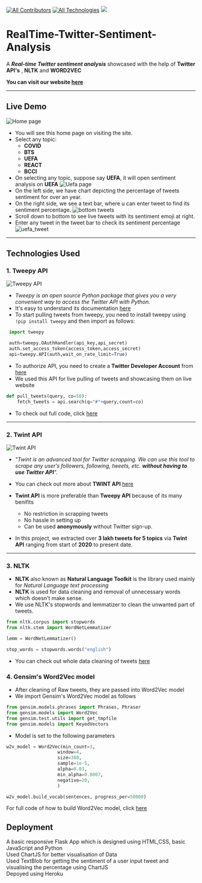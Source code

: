 [![All Contributors](https://img.shields.io/badge/Contributors-3-green.svg?style=square)](#contributors-) [![All Technologies](https://img.shields.io/badge/Technologies-4-orange.svg?style=square)](#technologies-) ![](https://img.shields.io/endpoint?url=<URL>&style<STYLE>)
# RealTime-Twitter-Sentiment-Analysis
  A **_Real-time Twitter sentiment analysis_** showcased with the help of **Twitter API's** , **NLTK** and **WORD2VEC**
  
  **You can visit our website [here](https://twitter-sentiment-analysis-znv.herokuapp.com/ "Twitter-Sentiment-Analysis")**

---
## Live Demo
  ![Home page](./Readme/home.png)
  - You will see this home page on visiting the site.
  - Select any topic:
    - **COVID**
    - **BTS**
    - **UEFA**
    - **REACT**
    - **BCCI**
  - On selecting any topic, suppose say **UEFA**, it will open sentiment analysis on **UEFA**
  ![Uefa page](./Readme/uefa.png)
  - On the left side, we have chart depicting the percentage of tweets sentiment for over an year.
  - On the right side, we see a text bar, where u can enter tweet to find its sentiment percentage.
  ![bottom tweets](./Readme/bottom_tweets.png)
  - Scroll down to bottom to see live tweets with its sentiment emoji at right. 
  - Enter any tweet in the tweet bar to check its sentiment percentage
  ![uefa_tweet](./Readme/uefa_tweet.jpeg)
---
## Technologies Used
### 1. Tweepy API
![Tweepy API](https://twilio-cms-prod.s3.amazonaws.com/images/twitter-python-logos.width-808.jpg "Tweepy API")
 - _Tweepy is an open source Python package that gives you a very convenient way to access the Twitter API with Python._
 - It's easy to understand its documentation [here](https://docs.tweepy.org/en/latest/api.html "docs.tweepy.org")
 - To start pulling tweets from tweepy, you need to install tweepy using `!pip install tweepy` and then import as follows: 
 ```python
  import tweepy

  auth=tweepy.OAuthHandler(api_key,api_secret)
  auth.set_access_token(access_token,access_secret)
  api=tweepy.API(auth,wait_on_rate_limit=True)
 ```
- To authorize API, you need to create a **Twitter Developer Account** from [here](https://developer.twitter.com/ "Twitter Developer")
- We used this API for live pulling of tweets and showcasing them on live website
```python
def pull_tweets(query, co=50):
    fetch_tweets = api.search(q="#"+query,count=co)
```
 - To check out full code, click [here](https://github.com/Zeph-T/RealTime-Twitter-Sentiment-Analysis/blob/main/Classes/pulling_tweets.ipynb)
---
### 2. Twint API
![Twint API](https://jakecrepscom.files.wordpress.com/2019/06/untitled-design-1.png?w=640 'Twint API')
  - _"Twint is an advanced tool for Twitter scrapping. We can use this tool to scrape any user’s followers, following, tweets, etc. **without having to use Twitter API**"._
  - You can check out more about **TWINT API** [here](https://github.com/twintproject/twint "ProjectTwint")

  - **Twint API** is more preferable than **Tweepy API** because of its many benifits
    - No restriction in scrapping tweets
    - No hassle in setting up
    - Can be used **anonymously** without Twitter sign-up.
  
  - In this project, we extracted over **3 lakh tweets for 5 topics** via **Twint API** ranging from start of **2020** to present date.
---
### 3. NLTK
  - **NLTK** also known as **Natural Language Toolkit** is the library used mainly for _Natural Language text processing_
  - **NLTK** is used for data cleaning and removal of unnecessary words which doesn't make sense.
  - We use NLTK's stopwords and lemmatizer to clean the unwanted part of tweets.
  ``` python
  from nltk.corpus import stopwords
  from nltk.stem import WordNetLemmatizer
  
  lemm = WordNetLemmatizer()

stop_words = stopwords.words("english")
  ```
  - You can check out whole data cleaning of tweets [here](https://github.com/Zeph-T/RealTime-Twitter-Sentiment-Analysis/blob/main/Classes/Data_cleaning.ipynb "Data Cleaning.ipynb")

### 4. Gensim's Word2Vec model

  - After cleaning of Raw tweets, they are passed into Word2Vec model
  - We import Gensim's Word2Vec model as follows
  ```python
  from gensim.models.phrases import Phrases, Phraser
  from gensim.models import Word2Vec
  from gensim.test.utils import get_tmpfile
  from gensim.models import KeyedVectors
  ```
  - Model is set to the following parameters
  ```python
  w2v_model = Word2Vec(min_count=3,
                     window=4,
                     size=300,
                     sample=1e-5, 
                     alpha=0.03, 
                     min_alpha=0.0007, 
                     negative=20,
                     )

w2v_model.build_vocab(sentences, progress_per=50000)
  ```
  For full code of how to build Word2Vec model, click [here](https://github.com/Zeph-T/RealTime-Twitter-Sentiment-Analysis/blob/main/Classes/Word2vec_model_traning.ipynb)

## Deployment

A basic responsive Flask App which is designed using HTML,CSS, basic JavaScript and Python\
Used ChartJS for better visualisation of Data\
Used TextBlob for getting the sentiment of a user input tweet and visualising the percentage using ChartJS\
Depoyed using Heroku
